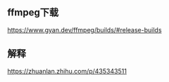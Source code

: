 ## ffmpeg下载


https://www.gyan.dev/ffmpeg/builds/#release-builds


## 解释
https://zhuanlan.zhihu.com/p/435343511